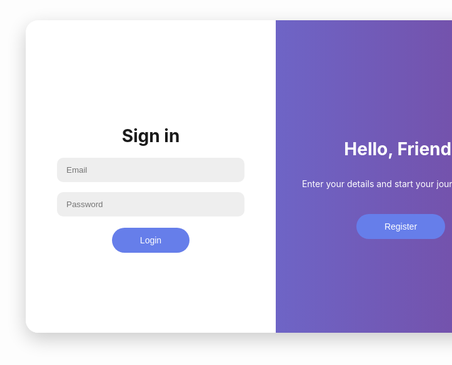 <!DOCTYPE html>
<html lang="en">
<head>
  <meta charset="UTF-8" />
  <meta name="viewport" content="width=device-width, initial-scale=1.0"/>
  <title>Login & Register</title>
  <style>
    * {
      box-sizing: border-box;
    }

    body {
      margin: 0;
      font-family: 'Segoe UI', sans-serif;
      background: linear-gradient(to right, #667eea, #764ba2);
      height: 100vh;
      display: flex;
      align-items: center;
      justify-content: center;
    }

    .container {
      position: relative;
      width: 800px;
      height: 500px;
      background: #fff;
      border-radius: 20px;
      overflow: hidden;
      box-shadow: 0 10px 30px rgba(0,0,0,0.2);
    }

    .form-container {
      position: absolute;
      top: 0;
      height: 100%;
      transition: all 0.6s ease-in-out;
    }

    .sign-in-container {
      left: 0;
      width: 50%;
      z-index: 2;
    }

    .sign-up-container {
      left: 0;
      width: 50%;
      opacity: 0;
      z-index: 1;
    }

    .container.right-panel-active .sign-in-container {
      transform: translateX(100%);
    }

    .container.right-panel-active .sign-up-container {
      transform: translateX(100%);
      opacity: 1;
      z-index: 5;
      transition: all 0.6s ease-in-out;
    }

    form {
      background: #ffffff;
      display: flex;
      flex-direction: column;
      align-items: center;
      padding: 0 50px;
      height: 100%;
      justify-content: center;
      text-align: center;
    }

    input {
      background: #eee;
      border: none;
      padding: 12px 15px;
      margin: 8px 0;
      width: 100%;
      border-radius: 10px;
    }

    button {
      border-radius: 20px;
      border: none;
      background: #667eea;
      color: #fff;
      font-size: 14px;
      padding: 12px 45px;
      margin-top: 10px;
      transition: all 0.3s ease-in-out;
      cursor: pointer;
    }

    button:hover {
      background: #5a67d8;
    }

    .overlay-container {
      position: absolute;
      top: 0;
      left: 50%;
      width: 50%;
      height: 100%;
      overflow: hidden;
      transition: transform 0.6s ease-in-out;
      z-index: 100;
    }

    .container.right-panel-active .overlay-container {
      transform: translateX(-100%);
    }

    .overlay {
      background: linear-gradient(to right, #667eea, #764ba2);
      color: #ffffff;
      position: relative;
      left: -100%;
      height: 100%;
      width: 200%;
      transform: translateX(0);
      transition: transform 0.6s ease-in-out;
    }

    .container.right-panel-active .overlay {
      transform: translateX(50%);
    }

    .overlay-panel {
      position: absolute;
      display: flex;
      flex-direction: column;
      justify-content: center;
      align-items: center;
      padding: 0 40px;
      text-align: center;
      top: 0;
      height: 100%;
      width: 50%;
      transition: transform 0.6s ease-in-out;
    }

    .overlay-left {
      transform: translateX(-20%);
    }

    .container.right-panel-active .overlay-left {
      transform: translateX(0);
    }

    .overlay-right {
      right: 0;
      transform: translateX(0);
    }

    .container.right-panel-active .overlay-right {
      transform: translateX(20%);
    }

    h1 {
      font-weight: bold;
      margin-bottom: 10px;
    }

    p {
      font-size: 14px;
      margin: 20px 0 30px;
    }
  </style>
</head>
<body>
  <div class="container" id="container">
    <div class="form-container sign-up-container">
      <form action="#">
        <h1>Create Account</h1>
        <input type="text" placeholder="Name" />
        <input type="email" placeholder="Email" />
        <input type="password" placeholder="Password" />
        <button>Register</button>
      </form>
    </div>
    <div class="form-container sign-in-container">
      <form action="#">
        <h1>Sign in</h1>
        <input type="email" placeholder="Email" />
        <input type="password" placeholder="Password" />
        <button>Login</button>
      </form>
    </div>
    <div class="overlay-container">
      <div class="overlay">
        <div class="overlay-panel overlay-left">
          <h1>Welcome Back!</h1>
          <p>To keep connected, please login with your credentials</p>
          <button class="ghost" id="signIn">Sign In</button>
        </div>
        <div class="overlay-panel overlay-right">
          <h1>Hello, Friend!</h1>
          <p>Enter your details and start your journey with us</p>
          <button class="ghost" id="signUp">Register</button>
        </div>
      </div>
    </div>
  </div>

  <script>
    const container = document.getElementById('container');
    document.getElementById('signUp').addEventListener('click', () => {
      container.classList.add("right-panel-active");
    });

    document.getElementById('signIn').addEventListener('click', () => {
      container.classList.remove("right-panel-active");
    });
  </script>
</body>
</html>
